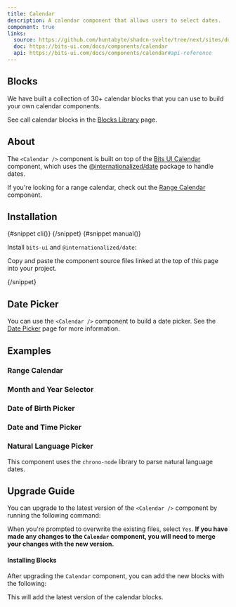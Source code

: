 ```yaml
---
title: Calendar
description: A calendar component that allows users to select dates.
component: true
links:
  source: https://github.com/huntabyte/shadcn-svelte/tree/next/sites/docs/src/lib/registry/ui/calendar
  doc: https://bits-ui.com/docs/components/calendar
  api: https://bits-ui.com/docs/components/calendar#api-reference
---
```


<script>
	import ComponentPreview from "$lib/components/component-preview.svelte";
	import Callout from "$lib/components/callout.svelte";
	import PMAddComp from "$lib/components/pm-add-comp.svelte";
	import PMInstall from "$lib/components/pm-install.svelte";
	import Steps from "$lib/components/steps.svelte";
	import Step from "$lib/components/step.svelte";
	import InstallTabs from "$lib/components/install-tabs.svelte";
</script>

<ComponentPreview name="calendar-demo">

<div></div>

</ComponentPreview>

## Blocks

We have built a collection of 30+ calendar blocks that you can use to build your own calendar components.

See call calendar blocks in the [Blocks Library](/docs/blocks/calendar) page.

## About

The `<Calendar />` component is built on top of the [Bits UI Calendar](https://www.bits-ui.com/docs/components/calendar) component, which uses the [@internationalized/date](https://react-spectrum.adobe.com/internationalized/date/index.html) package to handle dates.

If you're looking for a range calendar, check out the [Range Calendar](/docs/components/range-calendar) component.

## Installation

<InstallTabs>
{#snippet cli()}
<PMAddComp name="calendar" />
{/snippet}
{#snippet manual()}
<Steps>

<Step>

Install `bits-ui` and `@internationalized/date`:

</Step>

<PMInstall command="bits-ui @internationalized/date -D" />

<Step>

Copy and paste the component source files linked at the top of this page into your project.

</Step>

</Steps>
{/snippet}
</InstallTabs>

## Date Picker

You can use the `<Calendar />` component to build a date picker. See the [Date Picker](/docs/components/date-picker) page for more information.

## Examples

### Range Calendar

<ComponentPreview name="calendar-02" class="**:[.preview]:h-auto lg:**:[.preview]:h-[450px]">

<div></div>

</ComponentPreview>

### Month and Year Selector

<ComponentPreview name="calendar-13">

<div></div>

</ComponentPreview>

### Date of Birth Picker

<ComponentPreview name="calendar-22">

<div></div>

</ComponentPreview>

### Date and Time Picker

<ComponentPreview name="calendar-24">

<div></div>

</ComponentPreview>

### Natural Language Picker

This component uses the `chrono-node` library to parse natural language dates.

<ComponentPreview name="calendar-29">

<div></div>

</ComponentPreview>

## Upgrade Guide

You can upgrade to the latest version of the `<Calendar />` component by running the following command:

<PMAddComp name="calendar" />

When you're prompted to overwrite the existing files, select `Yes`. **If you have made any changes to the `Calendar` component, you will need to merge your changes with the new version.**

#### Installing Blocks

After upgrading the `Calendar` component, you can add the new blocks with the following:

<PMAddComp name="calendar-02" />

This will add the latest version of the calendar blocks.
